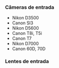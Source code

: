 ### Câmeras de entrada

+ Nikon D3500
+ Canon Sl3
+ Nikon D5600
+ Canon T8i, T5i
+ Canon T7
+ Nikon D7000
+ Canon 60D, 70D

### Lentes de entrada

